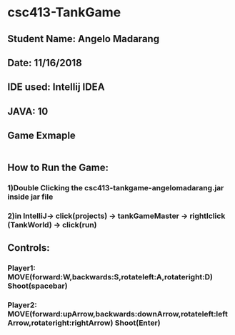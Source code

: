 # csc413-TankGame

## Student Name: Angelo Madarang
## Date: 11/16/2018
## IDE used: Intellij IDEA
## JAVA: 10

## Game Exmaple
<img src='' />

## **How to Run the Game:**

### 1)Double Clicking the csc413-tankgame-angelomadarang.jar inside jar file

### 2)in IntelliJ-> click(projects) -> tankGameMaster -> rightlclick (TankWorld) -> click(run)                  

## __Controls:__

### Player1: MOVE(forward:W,backwards:S,rotateleft:A,rotateright:D) Shoot(spacebar)
### Player2: MOVE(forward:upArrow,backwards:downArrow,rotateleft:leftArrow,rotateright:rightArrow) Shoot(Enter)
